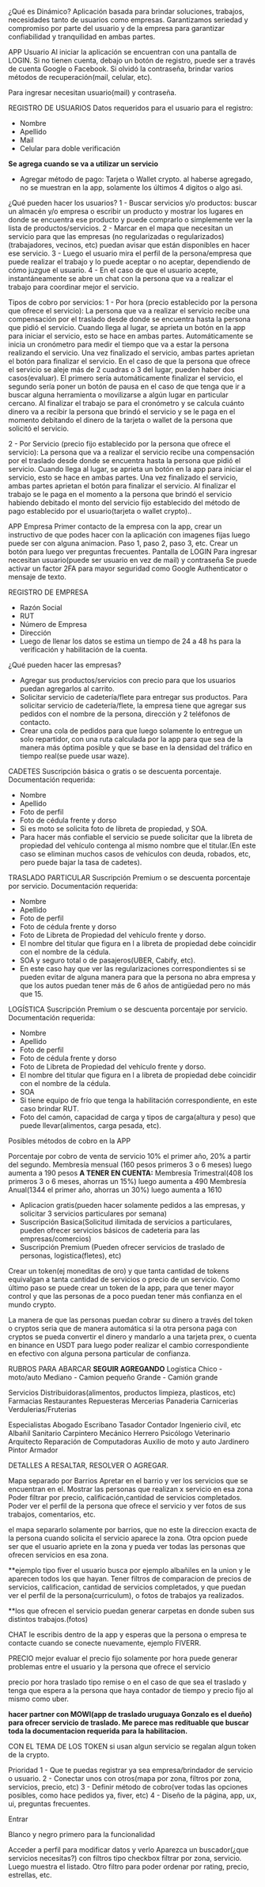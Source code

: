 ¿Qué es Dinámico?
Aplicación basada para brindar soluciones, trabajos, necesidades tanto de usuarios como empresas.
Garantizamos seriedad y compromiso por parte del usuario y de la empresa para garantizar confiabilidad y tranquilidad en ambas partes.

APP Usuario
Al iniciar la aplicación se encuentran con una pantalla de LOGIN.
Si no tienen cuenta, debajo un botón de registro, puede ser a través de cuenta Google o Facebook.
Si olvidó la contraseña, brindar varios métodos de recuperación(mail, celular, etc).

Para ingresar necesitan usuario(mail) y contraseña.

REGISTRO DE USUARIOS
Datos requeridos para el usuario para el registro:
- Nombre
- Apellido
- Mail
- Celular para doble verificación

**Se agrega cuando se va a utilizar un servicio**
- Agregar método de pago: Tarjeta o Wallet crypto. al haberse agregado, no se muestran en la app, solamente los últimos 4 digitos o algo asi.


¿Qué pueden hacer los usuarios?
1 - Buscar servicios y/o productos: buscar un almacén y/o empresa o escribir un producto y mostrar los lugares en donde se encuentra ese producto y puede comprarlo o simplemente ver la lista de productos/servicios.
2 - Marcar en el mapa que necesitan un servicio para que las empresas (no regularizadas o regularizados)(trabajadores, vecinos, etc) puedan avisar que están disponibles en hacer ese servicio.
3 - Luego el usuario mira el perfil de la persona/empresa que puede realizar el trabajo y lo puede aceptar o no aceptar, dependiendo de cómo juzgue el usuario. 
4 - En el caso de que el usuario acepte, instantáneamente se abre un chat con la persona que va a realizar el trabajo para coordinar mejor el servicio.

Tipos de cobro por servicios:
1 - Por hora (precio establecido por la persona que ofrece el servicio):
La persona que va a realizar el servicio recibe una compensación por el traslado desde donde se encuentra hasta la persona que pidió el servicio.
Cuando llega al lugar, se aprieta un botón en la app para iniciar el servicio, esto se hace en ambas partes.
Automáticamente se inicia un cronómetro para medir el tiempo que va a estar la persona realizando el servicio.
Una vez finalizado el servicio, ambas partes aprietan el botón para finalizar el servicio.
En el caso de que la persona que ofrece el servicio se aleje más de 2 cuadras o 3 del lugar, pueden haber dos casos(evaluar). El primero sería automáticamente finalizar el servicio, el segundo sería poner un botón de pausa en el caso de que tenga que ir a buscar alguna herramienta o movilizarse a algún lugar en particular cercano.
Al finalizar el trabajo se para el cronómetro y se calcula cuánto dinero va a recibir la persona que brindó el servicio y se le paga en el momento debitando el dinero de la tarjeta o wallet de la persona que solicitó el servicio.

2 - Por Servicio (precio fijo establecido por la persona que ofrece el servicio):
La persona que va a realizar el servicio recibe una compensación por el traslado desde donde se encuentra hasta la persona que pidió el servicio.
Cuando llega al lugar, se aprieta un botón en la app para iniciar el servicio, esto se hace en ambas partes.
Una vez finalizado el servicio, ambas partes aprietan el botón para finalizar el servicio.
Al finalizar el trabajo se le paga en el momento a la persona que brindó el servicio habiendo debitado el monto del servicio fijo establecido del método de pago establecido por el usuario(tarjeta o wallet crypto)..



APP Empresa
Primer contacto de la empresa con la app, crear un instructivo de que podes hacer con la aplicación con imagenes fijas luego puede ser con alguna animacion.
Paso 1, paso 2, paso 3, etc.
Crear un botón para luego ver preguntas frecuentes.
Pantalla de LOGIN
Para ingresar necesitan usuario(puede ser usuario en vez de mail) y contraseña
Se puede activar un factor 2FA para mayor seguridad como Google Authenticator o mensaje de texto.

REGISTRO DE EMPRESA
- Razón Social
- RUT
- Número de Empresa
- Dirección
- Luego de llenar los datos se estima un tiempo de 24 a 48 hs para la verificación y habilitación de la cuenta.

¿Qué pueden hacer las empresas?
-  Agregar sus productos/servicios con precio para que los usuarios puedan agregarlos al carrito.
- Solicitar servicio de cadetería/flete para entregar sus productos.
Para solicitar servicio de cadetería/flete, la empresa tiene que agregar sus pedidos con el nombre de la persona, dirección y 2 teléfonos de contacto.
- Crear una cola de pedidos para que luego solamente lo entregue un solo repartidor, con una ruta calculada por la app para que sea de la manera más óptima posible y que se base en la densidad del tráfico en tiempo real(se puede usar waze).


CADETES
Suscripción básica o gratis o se descuenta porcentaje.
Documentación requerida:
- Nombre
- Apellido
- Foto de perfil
- Foto de cédula frente y dorso
- Si es moto se solicita foto de libreta de propiedad, y SOA.
- Para hacer más confiable el servicio se puede solicitar que la libreta de propiedad del vehículo contenga al mismo nombre que el titular.(En este caso se eliminan muchos casos de vehículos con deuda, robados, etc, pero puede bajar la tasa de cadetes).

TRASLADO PARTICULAR
Suscripción Premium o se descuenta porcentaje por servicio.
Documentación requerida:
- Nombre
- Apellido
- Foto de perfil
- Foto de cédula frente y dorso
- Foto de Libreta de Propiedad del vehículo frente y dorso.
- El nombre del titular que figura en l a libreta de propiedad debe coincidir con el nombre de la cédula.
- SOA y seguro total o de pasajeros(UBER, Cabify, etc).
- En este caso hay que ver las regularizaciones correspondientes si se pueden evitar de alguna manera para que la persona no abra empresa y que los autos puedan tener más de 6 años de antigüedad pero no más que 15.

LOGÍSTICA
Suscripción Premium o se descuenta porcentaje por servicio.
Documentación requerida:
- Nombre
- Apellido
- Foto de perfil
- Foto de cédula frente y dorso
- Foto de Libreta de Propiedad del vehículo frente y dorso.
- El nombre del titular que figura en l a libreta de propiedad debe coincidir con el nombre de la cédula.
- SOA
- Si tiene equipo de frío que tenga la habilitación correspondiente, en este caso	brindar RUT. 
- Foto del camón, capacidad de carga y tipos de carga(altura y peso) que puede llevar(alimentos, carga pesada, etc).





Posibles métodos de cobro en la APP

Porcentaje por cobro de venta de servicio 10% el primer año, 20% a partir del segundo.
Membresía mensual (160 pesos primeros 3 o 6 meses) luego aumenta a 190 pesos
**A TENER EN CUENTA:**
Membresía Trimestral(408 los primeros 3 o 6 meses, ahorras un 15%) luego aumenta a 490
Membresía Anual(1344 el primer año, ahorras un 30%) luego aumenta a 1610



- Aplicacion gratis(pueden hacer solamente pedidos a las empresas, y solicitar 3 servicios particulares por semana)
- Suscripción Basica(Solicitud ilimitada de servicios a particulares, pueden ofrecer servicios básicos de cadeteria para las empresas/comercios)
- Suscripción Premium (Pueden ofrecer servicios de traslado de personas, logistica(fletes), etc)

Crear un token(ej moneditas de oro) y que tanta cantidad de tokens equivalgan a tanta cantidad de servicios o precio de un servicio.
Como último paso se puede crear un token de la app, para que tener mayor control y que las personas de a poco puedan tener más confianza en el mundo crypto.

La manera de que las personas puedan cobrar su dinero a través del token o cryptos seria que de manera automática si la otra persona paga con cryptos se pueda convertir el dinero y mandarlo a una tarjeta prex, o cuenta en binance en USDT para luego poder realizar el cambio correspondiente en efectivo con alguna persona particular de confianza.





























RUBROS PARA ABARCAR **SEGUIR AGREGANDO**
Logística
	Chico - moto/auto
	Mediano - Camion pequeño
	Grande - Camión grande

Servicios
	Distribuidoras(alimentos, productos limpieza, plasticos, etc)
	Farmacias
	Restaurantes
	Repuesteras
	Mercerias
	Panaderia
	Carnicerias
	Verdulerias/Fruterias
	

Especialistas
	Abogado
	Escribano
	Tasador
	Contador
	Ingenierio civil, etc
	Albañil
	Sanitario
	Carpintero
	Mecánico
	Herrero
	Psicólogo
	Veterinario
	Arquitecto
	Reparación de Computadoras
	Auxilio de moto y auto
	Jardinero
	Pintor
	Armador


DETALLES A RESALTAR, RESOLVER O AGREGAR.

Mapa separado por Barrios
Apretar en el barrio y ver los servicios que se encuentran en el.
Mostrar las personas que realizan x servicio en esa zona
Poder filtrar por precio, calificación,cantidad de servicios completados.
Poder ver el perfil de la persona que ofrece el servicio y ver fotos de sus trabajos, comentarios, etc.

el mapa separarlo solamente por barrios, que no este la direccion exacta de la persona
cuando solicita el servicio aparece la zona.
Otra opcion puede ser que el usuario apriete en la zona y pueda ver todas las personas que ofrecen servicios en esa zona.

**ejemplo tipo fiver
el usuario busca por ejemplo albañiles en la union y le aparecen todos los que hayan.
Tener filtros de comparacion de precios de servicios, calificacion, cantidad de servicios completados, y que puedan ver el perfil de la persona(curriculum), o fotos de trabajos ya realizados.

**los que ofrecen el servicio puedan generar carpetas en donde suben sus distintos trabajos.(fotos)

CHAT
le escribis dentro de la app y esperas que la persona o empresa te contacte cuando se conecte nuevamente, ejemplo FIVERR.



PRECIO
mejor evaluar el precio fijo solamente
por hora puede generar problemas entre el usuario y la persona que ofrece el servicio

precio por hora traslado tipo remise o en el caso de que sea el traslado y tenga que espera a la persona que haya contador de tiempo y precio fijo al mismo como uber.


**hacer partner con MOWI(app de traslado uruguaya Gonzalo es el dueño)  para ofrecer servicio de traslado. Me parece mas redituable que buscar toda la documentacion requerida para la habilitacion.**




CON EL TEMA DE LOS TOKEN
si usan algun servicio se regalan algun token de la crypto.








Prioridad
1 - Que te puedas registrar ya sea empresa/brindador de servicio o usuario.
2 - Conectar unos con otros(mapa por zona, filtros por zona, servicios, precio, etc)
3 - Definir método de cobro(ver todas las opciones posibles, como hace pedidos ya, fiver, etc)
4 - Diseño de la página, app, ux, ui, preguntas frecuentes.


Entrar

Blanco y negro primero para la funcionalidad

Acceder a perfil para modificar datos y verlo
Aparezca un buscador(¿que servicios necesitas?) con filtros tipo checkbox filtrar por zona, servicio.
Luego muestra el listado.
Otro filtro para poder ordenar por rating, precio, estrellas, etc.



